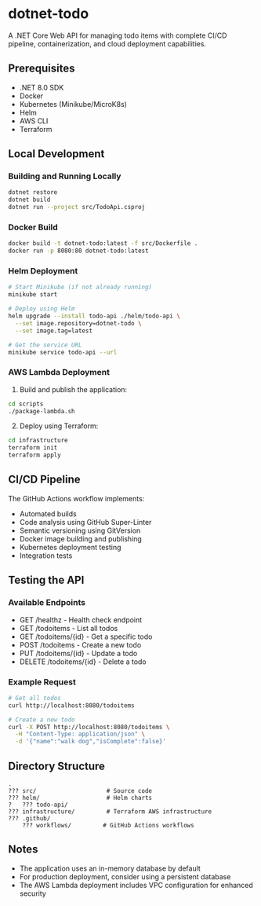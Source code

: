 # dotnet-todo

A .NET Core Web API for managing todo items with complete CI/CD pipeline, containerization, and cloud deployment capabilities.

## Prerequisites

- .NET 8.0 SDK
- Docker
- Kubernetes (Minikube/MicroK8s)
- Helm
- AWS CLI
- Terraform

## Local Development

### Building and Running Locally

```bash
dotnet restore
dotnet build
dotnet run --project src/TodoApi.csproj
```

### Docker Build

```bash
docker build -t dotnet-todo:latest -f src/Dockerfile .
docker run -p 8080:80 dotnet-todo:latest
```

### Helm Deployment

```bash
# Start Minikube (if not already running)
minikube start

# Deploy using Helm
helm upgrade --install todo-api ./helm/todo-api \
  --set image.repository=dotnet-todo \
  --set image.tag=latest

# Get the service URL
minikube service todo-api --url
```

### AWS Lambda Deployment

1. Build and publish the application:
```bash
cd scripts
./package-lambda.sh
```

2. Deploy using Terraform:
```bash
cd infrastructure
terraform init
terraform apply
```

## CI/CD Pipeline

The GitHub Actions workflow implements:
- Automated builds
- Code analysis using GitHub Super-Linter
- Semantic versioning using GitVersion
- Docker image building and publishing
- Kubernetes deployment testing
- Integration tests

## Testing the API

### Available Endpoints

- GET /healthz - Health check endpoint
- GET /todoitems - List all todos
- GET /todoitems/{id} - Get a specific todo
- POST /todoitems - Create a new todo
- PUT /todoitems/{id} - Update a todo
- DELETE /todoitems/{id} - Delete a todo

### Example Request

```bash
# Get all todos
curl http://localhost:8080/todoitems

# Create a new todo
curl -X POST http://localhost:8080/todoitems \
  -H "Content-Type: application/json" \
  -d '{"name":"walk dog","isComplete":false}'
```

## Directory Structure

```
.
??? src/                    # Source code
??? helm/                   # Helm charts
?   ??? todo-api/
??? infrastructure/         # Terraform AWS infrastructure
??? .github/
    ??? workflows/         # GitHub Actions workflows
```

## Notes

- The application uses an in-memory database by default
- For production deployment, consider using a persistent database
- The AWS Lambda deployment includes VPC configuration for enhanced security
